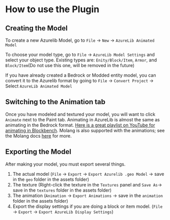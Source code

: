 # How to use the Plugin

## Creating the Model

To create a new Azurelib Model, go to `File` -> `New` -> `AzureLib Animated Model`

To choose your model type, go to `File` -> `AzureLib Model Settings` and select your object type. Existing types are: `Enity/Block/Item`, `Armor`, and `Block/Item`(Do not use this one, will be removed in the future)

If you have already created a Bedrock or Modded entity model, you can convert it to the Azurelib format by going to `File` -> `Convert Project` -> Select `AzureLib Animated Model`&#x20;

## Switching to the Animation tab

Once you have modeled and textured your model, you will want to click `Animate` next to the Paint tab. Animating in AzureLib is almost the same as animating in the Bedrock format. [Here is a great playlist on YouTube for animating in Blockbench](https://www.youtube.com/playlist?list=PLvULVkjBtg2TQWdJvyz-tpAqcwhIhctSP). Molang is also supported with the animations; see the Molang docs [here](https://bedrock.dev/docs/1.19.0.0/1.19.30.23/Molang#Math%20Functions) for more.

## Exporting the Model

After making your model, you must export several things.

1. The actual model (`File` -> `Export` -> `Export Azurelib .geo Model` -> save in the `geo` folder in the assets folder)
2. The texture (Right-click the texture in the `Textures` panel and `Save As`-> save in the `textures` folder in the assets folder)
3. The animation (`Animation` -> `Export Animations` -> save in the `animation` folder in the assets folder)
4. Export the display settings if you are doing a block or item model. (`File` -> `Export` -> `Export AzureLib Display Settings`)
